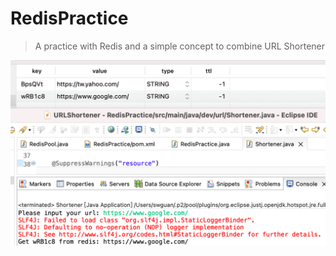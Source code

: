 # RedisPractice

> A practice with Redis and a simple concept to combine URL Shortener

![example](https://github.com/swguan325/RedisPractice/blob/main/doc/example.png)
